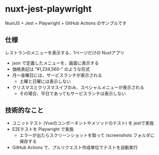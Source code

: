 # nuxt-jest-playwright

NuxtJS + Jest + Playwright + GitHub Actions のサンプルです

## 仕様

レストランのメニューを表示する、1ページだけの Nuxtアプリ

- json で定義したメニューを、画面に表示する
- 価格表記は "¥1,234,560-" のような形式
- 月〜金曜日には、サービスランチが表示される
  - 土曜と日曜には表示しない
- クリスマスとクリスマスイブのみ、スペシャルメニューが表示される
  - その場合、平日であってもサービスランチは表示しない

## 技術的なこと

- ユニットテスト (Vueのコンポーネントやメソッドのテスト) を jestで実施
- E2Eテストを Playwright で実施
  - エラーが出たらスクリーンショットを取って /screenshots フォルダに保存する
- GitHub Actions で、プルリクエスト作成単位でテストを自動実行

